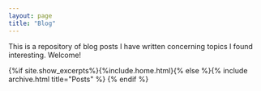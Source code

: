 ```yaml
---
layout: page
title: "Blog"
---
```


This is a repository of blog posts I have written concerning topics I found interesting. Welcome!

{%if site.show_excerpts%}{%include.home.html}{% else %}{% include archive.html title="Posts" %}
{% endif %}
